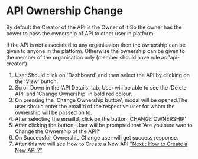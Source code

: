 API Ownership Change
====================

By default the Creator of the API is the Owner of it.So the owner has
the power to pass the ownership of API to other user in platform.

If the API is not associated to any organisation then the ownership can
be given to anyone in the platform. Otherwise the ownership can be given
to the member of the organisation only (member should have role as
'api-creator').

1.  User Should click on 'Dashboard' and then select the API by clicking
    on the 'View' button.
2.  Scroll Down in the 'API Details' tab, User will be able to see the
    'Delete API' and 'Change Ownership' in bold red colour.
3.  On pressing the 'Change Ownership button', modal will be opened.The
    user should enter the emailId of the respective user for whom the
    ownership will be passed on to.
4.  After selecting the emailId, click on the button 'CHANGE OWNERSHIP'
5.  After clicking the button, User will be prompted that 'Are you sure
    wan to Change the Ownership of the API?'
6.  On Successfull Ownership Change user will get success response.
7.  After this we will see How to Create a New API ["Next : How to
    Create a New API ?"](new_api)
